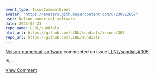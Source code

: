 ```yaml
---
event_type: IssueCommentEvent
avatar: "https://avatars.githubusercontent.com/u/23081266?"
user: Nelson-numerical-software
date: 2023-07-23
repo_name: LLNL/sundials
html_url: https://github.com/LLNL/sundials/issues/305
repo_url: https://github.com/LLNL/sundials
---
```


<a href='https://github.com/Nelson-numerical-software' target='_blank'>Nelson-numerical-software</a> commented on issue <a href='https://github.com/LLNL/sundials/issues/305' target='_blank'>LLNL/sundials#305</a>.

<small>Hi, ...</small>

<a href='https://github.com/LLNL/sundials/issues/305' target='_blank'>View Comment</a>